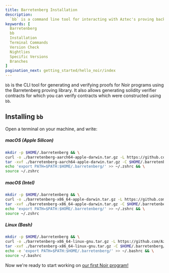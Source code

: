 ```yaml
---
title: Barretenberg Installation
description:
  `bb` is a command line tool for interacting with Aztec's proving backend Barretenberg. This page is a quick guide on how to install `bb`
keywords: [
  Barretenberg
  bb
  Installation
  Terminal Commands
  Version Check
  Nightlies
  Specific Versions
  Branches
]
pagination_next: getting_started/hello_noir/index
---
```


`bb` is the CLI tool for generating and verifying proofs for Noir programs using the Barretenberg proving library. It also allows generating solidity verifier contracts for which you can verify contracts which were constructed using `bb`.

## Installing `bb`

Open a terminal on your machine, and write:

##### macOS (Apple Silicon)

```bash
mkdir -p $HOME/.barretenberg && \
curl -o ./barretenberg-aarch64-apple-darwin.tar.gz -L https://github.com/AztecProtocol/aztec-packages/releases/download/aztec-packages-v0.38.0/barretenberg-aarch64-apple-darwin.tar.gz && \
tar -xvf ./barretenberg-aarch64-apple-darwin.tar.gz -C $HOME/.barretenberg/ && \
echo 'export PATH=$PATH:$HOME/.barretenberg/' >> ~/.zshrc && \
source ~/.zshrc
```

##### macOS (Intel)

```bash
mkdir -p $HOME/.barretenberg && \
curl -o ./barretenberg-x86_64-apple-darwin.tar.gz -L https://github.com/AztecProtocol/aztec-packages/releases/download/aztec-packages-v0.38.0/barretenberg-x86_64-apple-darwin.tar.gz && \
tar -xvf ./barretenberg-x86_64-apple-darwin.tar.gz -C $HOME/.barretenberg/ && \
echo 'export PATH=$PATH:$HOME/.barretenberg/' >> ~/.zshrc && \
source ~/.zshrc
```

##### Linux (Bash)

```bash
mkdir -p $HOME/.barretenberg && \
curl -o ./barretenberg-x86_64-linux-gnu.tar.gz -L https://github.com/AztecProtocol/aztec-packages/releases/download/aztec-packages-v0.38.0/barretenberg-x86_64-linux-gnu.tar.gz && \
tar -xvf ./barretenberg-x86_64-linux-gnu.tar.gz -C $HOME/.barretenberg/ && \
echo -e 'export PATH=$PATH:$HOME/.barretenberg/' >> ~/.bashrc && \
source ~/.bashrc
```

Now we're ready to start working on [our first Noir program!](../hello_noir/index.md)
